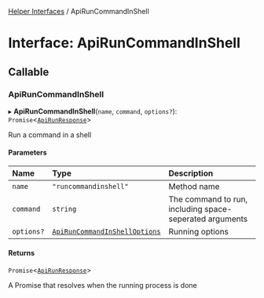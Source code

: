 [Helper Interfaces](../README.md) / ApiRunCommandInShell

# Interface: ApiRunCommandInShell

## Callable

### ApiRunCommandInShell

▸ **ApiRunCommandInShell**(`name`, `command`, `options?`): `Promise`<[`ApiRunResponse`](ApiRunResponse.md)\>

Run a command in a shell

#### Parameters

| Name | Type | Description |
| :------ | :------ | :------ |
| `name` | ``"runcommandinshell"`` | Method name |
| `command` | `string` | The command to run, including space-seperated arguments |
| `options?` | [`ApiRunCommandInShellOptions`](ApiRunCommandInShellOptions.md) | Running options |

#### Returns

`Promise`<[`ApiRunResponse`](ApiRunResponse.md)\>

A Promise that resolves when the running process is done

